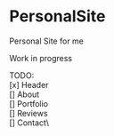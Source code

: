 # PersonalSite
Personal Site for me

Work in progress

TODO:\
[x] Header\
[] About\
[] Portfolio\
[] Reviews\
[] Contact\